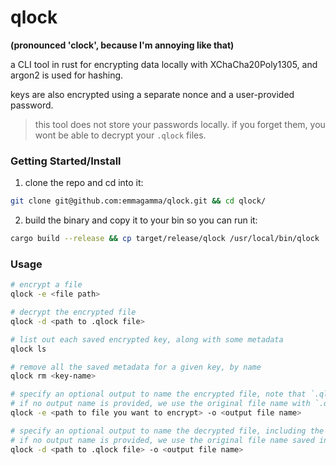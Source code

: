 # qlock
**(pronounced 'clock', because I'm annoying like that)**

a CLI tool in rust for encrypting data locally with XChaCha20Poly1305, and argon2 is used for hashing.

keys are also encrypted using a separate nonce and a user-provided password.

> this tool does not store your passwords locally. if you forget them, you wont be able to decrypt your `.qlock` files.

### Getting Started/Install

1. clone the repo and cd into it:

```bash
git clone git@github.com:emmagamma/qlock.git && cd qlock/
```

2. build the binary and copy it to your bin so you can run it:

```bash
cargo build --release && cp target/release/qlock /usr/local/bin/qlock
```

### Usage

```bash
# encrypt a file
qlock -e <file path>

# decrypt the encrypted file
qlock -d <path to .qlock file>

# list out each saved encrypted key, along with some metadata
qlock ls

# remove all the saved metadata for a given key, by name
qlock rm <key-name>

# specify an optional output to name the encrypted file, note that `.qlock` will be appended to it automatically.
# if no output name is provided, we use the original file name with `.qlock` instead of it's original extension.
qlock -e <path to file you want to encrypt> -o <output file name>

# specify an optional output to name the decrypted file, including the file extension to use.
# if no output name is provided, we use the original file name saved in `qlock_metadata.json` from when the file was encrypted.
qlock -d <path to .qlock file> -o <output file name>
```
